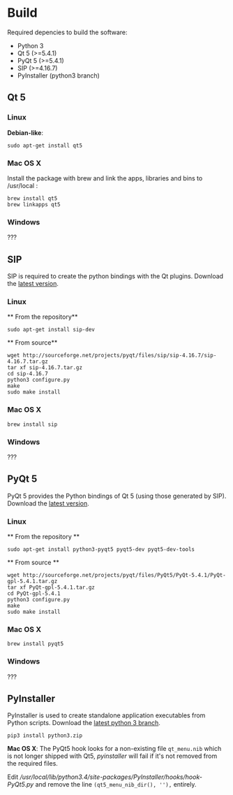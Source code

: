 # Build

Required depencies to build the software:

- Python 3
- Qt 5 (>=5.4.1)
- PyQt 5 (>=5.4.1)
- SIP (>=4.16.7)
- PyInstaller (python3 branch)

## Qt 5

### Linux
**Debian-like**:

	sudo apt-get install qt5
	
### Mac OS X
Install the package with brew and link the apps, libraries and bins to /usr/local :

	brew install qt5
	brew linkapps qt5

### Windows
???

## SIP

SIP is required to create the python bindings with the Qt plugins. Download the [latest version](http://www.riverbankcomputing.com/software/sip/download).

### Linux
** From the repository**

	sudo apt-get install sip-dev

** From source**

    wget http://sourceforge.net/projects/pyqt/files/sip/sip-4.16.7/sip-4.16.7.tar.gz
    tar xf sip-4.16.7.tar.gz
    cd sip-4.16.7
    python3 configure.py
    make
    sudo make install
    
### Mac OS X

	brew install sip	
    
### Windows
???

## PyQt 5
PyQt 5 provides the Python bindings of Qt 5 (using those generated by SIP). Download the [latest version](http://www.riverbankcomputing.com/software/pyqt/download5).

### Linux
** From the repository **

	sudo apt-get install python3-pyqt5 pyqt5-dev pyqt5-dev-tools

** From source **

	wget http://sourceforge.net/projects/pyqt/files/PyQt5/PyQt-5.4.1/PyQt-gpl-5.4.1.tar.gz
	tar xf PyQt-gpl-5.4.1.tar.gz
	cd PyQt-gpl-5.4.1
	python3 configure.py
	make
	sudo make install
	
### Mac OS X
	brew install pyqt5
	
### Windows
???
	
	
## PyInstaller
PyInstaller is used to create standalone application executables from Python scripts. Download the [latest python 3 branch](https://github.com/pyinstaller/pyinstaller/archive/python3.zip).

	pip3 install python3.zip
	
**Mac OS X**: The PyQt5 hook looks for a non-existing file `qt_menu.nib` which is not longer shipped with Qt5, *pyinstaller* will fail if it's not removed from the required files.

Edit */usr/local/lib/python3.4/site-packages/PyInstaller/hooks/hook-PyQt5.py* and remove the line `(qt5_menu_nib_dir(), ''),` entirely.
    
   